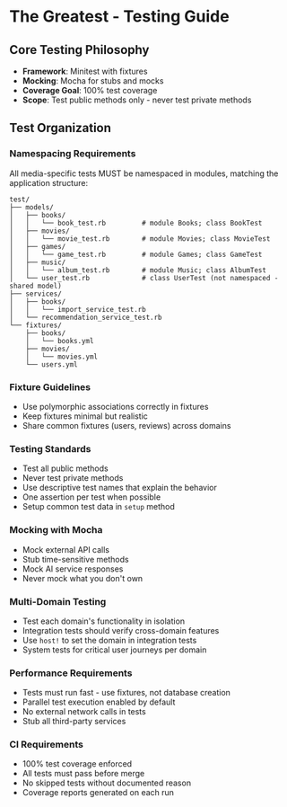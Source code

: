 # The Greatest - Testing Guide

## Core Testing Philosophy
- **Framework**: Minitest with fixtures
- **Mocking**: Mocha for stubs and mocks
- **Coverage Goal**: 100% test coverage
- **Scope**: Test public methods only - never test private methods

## Test Organization

### Namespacing Requirements
All media-specific tests MUST be namespaced in modules, matching the application structure:
```
test/
├── models/
│   ├── books/
│   │   └── book_test.rb         # module Books; class BookTest
│   ├── movies/
│   │   └── movie_test.rb        # module Movies; class MovieTest
│   ├── games/
│   │   └── game_test.rb         # module Games; class GameTest
│   ├── music/
│   │   └── album_test.rb        # module Music; class AlbumTest
│   └── user_test.rb             # class UserTest (not namespaced - shared model)
├── services/
│   ├── books/
│   │   └── import_service_test.rb
│   └── recommendation_service_test.rb
└── fixtures/
    ├── books/
    │   └── books.yml
    ├── movies/
    │   └── movies.yml
    └── users.yml
```

### Fixture Guidelines
- Use polymorphic associations correctly in fixtures
- Keep fixtures minimal but realistic
- Share common fixtures (users, reviews) across domains

### Testing Standards
- Test all public methods
- Never test private methods
- Use descriptive test names that explain the behavior
- One assertion per test when possible
- Setup common test data in `setup` method

### Mocking with Mocha
- Mock external API calls
- Stub time-sensitive methods
- Mock AI service responses
- Never mock what you don't own

### Multi-Domain Testing
- Test each domain's functionality in isolation
- Integration tests should verify cross-domain features
- Use `host!` to set the domain in integration tests
- System tests for critical user journeys per domain

### Performance Requirements
- Tests must run fast - use fixtures, not database creation
- Parallel test execution enabled by default
- No external network calls in tests
- Stub all third-party services

### CI Requirements
- 100% test coverage enforced
- All tests must pass before merge
- No skipped tests without documented reason
- Coverage reports generated on each run